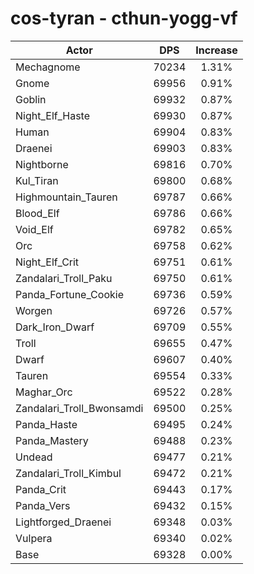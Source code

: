 # cos-tyran - cthun-yogg-vf
| Actor | DPS | Increase |
|---|:---:|:---:|
|Mechagnome|70234|1.31%|
|Gnome|69956|0.91%|
|Goblin|69932|0.87%|
|Night_Elf_Haste|69930|0.87%|
|Human|69904|0.83%|
|Draenei|69903|0.83%|
|Nightborne|69816|0.70%|
|Kul_Tiran|69800|0.68%|
|Highmountain_Tauren|69787|0.66%|
|Blood_Elf|69786|0.66%|
|Void_Elf|69782|0.65%|
|Orc|69758|0.62%|
|Night_Elf_Crit|69751|0.61%|
|Zandalari_Troll_Paku|69750|0.61%|
|Panda_Fortune_Cookie|69736|0.59%|
|Worgen|69726|0.57%|
|Dark_Iron_Dwarf|69709|0.55%|
|Troll|69655|0.47%|
|Dwarf|69607|0.40%|
|Tauren|69554|0.33%|
|Maghar_Orc|69522|0.28%|
|Zandalari_Troll_Bwonsamdi|69500|0.25%|
|Panda_Haste|69495|0.24%|
|Panda_Mastery|69488|0.23%|
|Undead|69477|0.21%|
|Zandalari_Troll_Kimbul|69472|0.21%|
|Panda_Crit|69443|0.17%|
|Panda_Vers|69432|0.15%|
|Lightforged_Draenei|69348|0.03%|
|Vulpera|69340|0.02%|
|Base|69328|0.00%|
